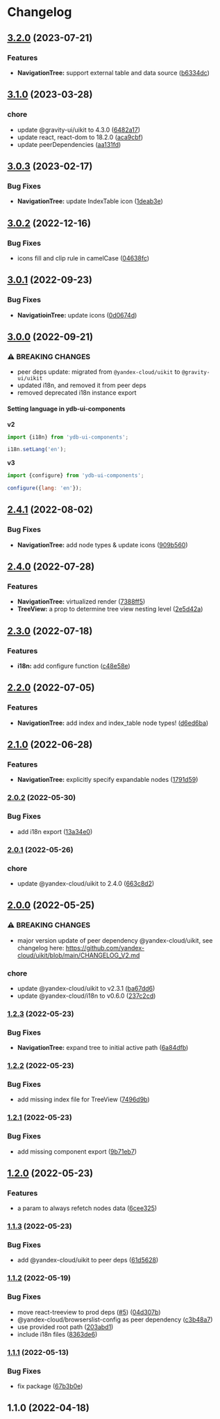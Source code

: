 # Changelog

## [3.2.0](https://github.com/ydb-platform/ydb-ui-components/compare/v3.1.0...v3.2.0) (2023-07-21)


### Features

* **NavigationTree:** support external table and data source ([b6334dc](https://github.com/ydb-platform/ydb-ui-components/commit/b6334dc66a073d9584d7b9d106f08e9103246b6a))

## [3.1.0](https://github.com/ydb-platform/ydb-ui-components/compare/v3.0.3...v3.1.0) (2023-03-28)


### chore

* update @gravity-ui/uikit to 4.3.0 ([6482a17](https://github.com/ydb-platform/ydb-ui-components/commit/6482a1747285730a8650b4cadc4f9c8040dec0ff))
* update react, react-dom to 18.2.0 ([aca9cbf](https://github.com/ydb-platform/ydb-ui-components/commit/aca9cbfa8a0825c3e180b310a825dcc5ebe13eb0))
* update peerDependencies ([aa131fd](https://github.com/ydb-platform/ydb-ui-components/commit/aa131fdb0819e9a40937329ceef9d7093c4121da))

## [3.0.3](https://github.com/ydb-platform/ydb-ui-components/compare/v3.0.2...v3.0.3) (2023-02-17)


### Bug Fixes

* **NavigationTree:** update IndexTable icon ([1deab3e](https://github.com/ydb-platform/ydb-ui-components/commit/1deab3eda7611faa4b25c80493f31fff821c9c80))

## [3.0.2](https://github.com/ydb-platform/ydb-ui-components/compare/v3.0.1...v3.0.2) (2022-12-16)


### Bug Fixes

* icons fill and clip rule in camelCase ([04638fc](https://github.com/ydb-platform/ydb-ui-components/commit/04638fc41279557d5e72d909995cbaf3f71566a0))

## [3.0.1](https://github.com/ydb-platform/ydb-ui-components/compare/v3.0.0...v3.0.1) (2022-09-23)


### Bug Fixes

* **NavigatioinTree:** update icons ([0d0674d](https://github.com/ydb-platform/ydb-ui-components/commit/0d0674dfc1b14bf8115135ee75090a7f967da2d4))

## [3.0.0](https://github.com/ydb-platform/ydb-ui-components/compare/v2.4.1...v3.0.0) (2022-09-21)


### ⚠ BREAKING CHANGES

* peer deps update: migrated from `@yandex-cloud/uikit` to `@gravity-ui/uikit`
* updated i18n, and removed it from peer deps
* removed deprecated i18n instance export

#### Setting language in ydb-ui-components

**v2**
```js
import {i18n} from 'ydb-ui-components';

i18n.setLang('en');
```

**v3**
```js
import {configure} from 'ydb-ui-components';

configure({lang: 'en'});
```

## [2.4.1](https://github.com/ydb-platform/ydb-ui-components/compare/v2.4.0...v2.4.1) (2022-08-02)


### Bug Fixes

* **NavigationTree:** add node types & update icons ([909b560](https://github.com/ydb-platform/ydb-ui-components/commit/909b5607b6309cb42401afdb7b869f2a2e8ab908))

## [2.4.0](https://github.com/ydb-platform/ydb-ui-components/compare/v2.3.0...v2.4.0) (2022-07-28)


### Features

* **NavigationTree:** virtualized render ([7388ff5](https://github.com/ydb-platform/ydb-ui-components/commit/7388ff5a5b05ffa30b86fb4ae2d8e52a7bd9dad8))
* **TreeView:** a prop to determine tree view nesting level ([2e5d42a](https://github.com/ydb-platform/ydb-ui-components/commit/2e5d42abf78e81fdd61747958822dc3b96eab42f))

## [2.3.0](https://github.com/ydb-platform/ydb-ui-components/compare/v2.2.0...v2.3.0) (2022-07-18)


### Features

* **i18n:** add configure function ([c48e58e](https://github.com/ydb-platform/ydb-ui-components/commit/c48e58e33e361cf4f507190cd0a8d0a896975fb1))

## [2.2.0](https://github.com/ydb-platform/ydb-ui-components/compare/v2.1.0...v2.2.0) (2022-07-05)


### Features

* **NavigationTree:** add index and index_table node types! ([d6ed6ba](https://github.com/ydb-platform/ydb-ui-components/commit/d6ed6bae7e882a6217d4205f931ac3704b8ed9f6))

## [2.1.0](https://github.com/ydb-platform/ydb-ui-components/compare/v2.0.2...v2.1.0) (2022-06-28)


### Features

* **NavigationTree:** explicitly specify expandable nodes ([1791d59](https://github.com/ydb-platform/ydb-ui-components/commit/1791d59d4ed5b27050fdbd9c29500c4fe916f631))

### [2.0.2](https://github.com/ydb-platform/ydb-ui-components/compare/v2.0.1...v2.0.2) (2022-05-30)


### Bug Fixes

* add i18n export ([13a34e0](https://github.com/ydb-platform/ydb-ui-components/commit/13a34e0056a9fa42b5ad02fc41e5323af0ac98e9))

### [2.0.1](https://github.com/ydb-platform/ydb-ui-components/compare/v2.0.0...v2.0.1) (2022-05-26)


### chore

* update @yandex-cloud/uikit to 2.4.0 ([663c8d2](https://github.com/ydb-platform/ydb-ui-components/commit/663c8d26c704bd83be97c81f4fd4080a7cfbb3d0))

## [2.0.0](https://github.com/ydb-platform/ydb-ui-components/compare/v1.2.3...v2.0.0) (2022-05-25)


### ⚠ BREAKING CHANGES

* major version update of peer dependency @yandex-cloud/uikit, see changelog here: https://github.com/yandex-cloud/uikit/blob/main/CHANGELOG_V2.md

### chore

* update @yandex-cloud/uikit to v2.3.1 ([ba67dd6](https://github.com/ydb-platform/ydb-ui-components/commit/ba67dd6f8f01b2a58ed67bd064ad8962f2f8a244))
* update @yandex-cloud/i18n to v0.6.0 ([237c2cd](https://github.com/ydb-platform/ydb-ui-components/commit/237c2cdd5064565da2cf62fbebb0fc0ae1195d0e))

### [1.2.3](https://github.com/ydb-platform/ydb-ui-components/compare/v1.2.2...v1.2.3) (2022-05-23)


### Bug Fixes

* **NavigationTree:** expand tree to initial active path ([6a84dfb](https://github.com/ydb-platform/ydb-ui-components/commit/6a84dfb8b89f8411bd5b11f7b18582ed547c6d0d))

### [1.2.2](https://github.com/ydb-platform/ydb-ui-components/compare/v1.2.1...v1.2.2) (2022-05-23)


### Bug Fixes

* add missing index file for TreeView ([7496d9b](https://github.com/ydb-platform/ydb-ui-components/commit/7496d9b7074d6ee5c2f280030ca38cc9373b0f34))

### [1.2.1](https://github.com/ydb-platform/ydb-ui-components/compare/v1.2.0...v1.2.1) (2022-05-23)


### Bug Fixes

* add missing component export ([9b71eb7](https://github.com/ydb-platform/ydb-ui-components/commit/9b71eb78f8c2adfd773e45edddc41ea97c64aa35))

## [1.2.0](https://github.com/ydb-platform/ydb-ui-components/compare/v1.1.3...v1.2.0) (2022-05-23)


### Features

* a param to always refetch nodes data ([6cee325](https://github.com/ydb-platform/ydb-ui-components/commit/6cee32581d0a16ecc8bb742eb8f2c27d2d9a1cad))

### [1.1.3](https://github.com/ydb-platform/ydb-ui-components/compare/v1.1.2...v1.1.3) (2022-05-23)


### Bug Fixes

* add @yandex-cloud/uikit to peer deps ([61d5628](https://github.com/ydb-platform/ydb-ui-components/commit/61d5628088528e5c532c096bacebb2eca3f68206))

### [1.1.2](https://github.com/ydb-platform/ydb-ui-components/compare/v1.1.1...v1.1.2) (2022-05-19)


### Bug Fixes

* move react-treeview to prod deps ([#5](https://github.com/ydb-platform/ydb-ui-components/issues/5)) ([04d307b](https://github.com/ydb-platform/ydb-ui-components/commit/04d307b226b8b0d7bdaf58542df8d214fb49acce))
* @yandex-cloud/browserslist-config as peer dependency ([c3b48a7](https://github.com/ydb-platform/ydb-ui-components/commit/c3b48a7ea0370c854fb68b1e1fc12541e8a6494e))
* use provided root path ([203abd1](https://github.com/ydb-platform/ydb-ui-components/commit/203abd1892ad1e8c8c4555b06b99aa41ff01ab01))
* include i18n files ([8363de6](https://github.com/ydb-platform/ydb-ui-components/commit/8363de686cbad9e10753b47a62e7917610dcc84d))

### [1.1.1](https://www.github.com/ydb-platform/ydb-ui-components/compare/v1.1.0...v1.1.1) (2022-05-13)


### Bug Fixes

* fix package ([67b3b0e](https://www.github.com/ydb-platform/ydb-ui-components/commit/67b3b0e3c2678452847ca3b1489be11fc73ea6c2))

## 1.1.0 (2022-04-18)
